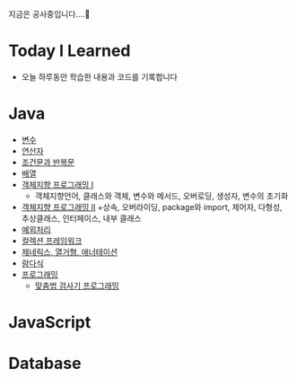 지금은 공사중입니다....:see_no_evil:

# Today I Learned
+ 오늘 하루동안 학습한 내용과 코드를 기록합니다

# Java
+ [변수]()
+ [연산자]()
+ [조건문과 반복문]()
+ [배열]()
+ [객체지향 프로그래밍 Ⅰ]()
  + 객체지향언어, 클래스와 객체, 변수와 메서드, 오버로딩, 생성자, 변수의 초기화
+ [객체지향 프로그래밍 Ⅱ]()
  +상속, 오버라이딩, package와 import, 제어자, 다형성, 추상클래스, 인터페이스, 내부 클래스
+ [예외처리]()
+ [컬렉션 프레임워크]()
+ [제네릭스, 열거형, 애너테이션]()
+ [람다식]()
+ [프로그래밍]()
  + [맞춤법 검사기 프로그래밍]()
  
# JavaScript

# Database
